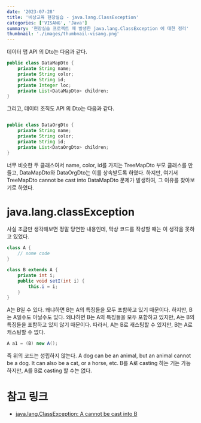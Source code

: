 ```yaml
---
date: '2023-07-28'
title: '비상교육 현장실습 - java.lang.ClassException'
categories: ['VISANG', 'Java']
summary: '현장실습 프로젝트 때 발생한 java.lang.ClassException 에 대한 정리'
thumbnail: './images/thumbnail-visang.png'
---
```


데이터 맵 API 의 Dto는 다음과 같다.

```java
public class DataMapDto {
	private String name;
	private String color;
	private String id;
	private Integer loc;
	private List<DataMapDto> children;
}
```

그리고, 데이터 조직도 API 의 Dto는 다음과 같다.

```java

public class DataOrgDto {
	private String name;
	private String color;
	private String id;
	private List<DataOrgDto> children;
}
```

너무 비슷한 두 클래스여서 name, color, id를 가지는 TreeMapDto 부모 클래스를 만들고, DataMapDto와 DataOrgDto는 이를 상속받도록 하였다. 하지만, 여기서 TreeMapDto cannot be cast into DataMapDto 문제가 발생하여, 그 이유를 찾아보기로 하였다.

# java.lang.classException

사실 조금만 생각해보면 정말 당연한 내용인데, 막상 코드를 작성할 때는 이 생각을 못하고 있었다.

```java
class A {
	// some code
}

class B extends A {
	private int i;
	public void setI(int i) {
		this.i = i;
	}
}
```

A는 B일 수 있다. 왜냐하면 B는 A의 특징들을 모두 포함하고 있기 때문이다. 하지만, B는 A일수도 아닐수도 있다. 왜냐하면 B는 A의 특징들을 모두 포함하고 있지만, A는 B의 특징들을 포함하고 있지 않기 때문이다. 따라서, A는 B로 캐스팅할 수 있지만, B는 A로 캐스팅할 수 없다.

```java
A a1 = (B) new A();
```

즉 위의 코드는 성립하지 않는다. A dog can be an animal, but an animal cannot be a dog. It can also be a cat, or a horse, etc. B를 A로 casting 하는 거는 가능하지만, A를 B로 casting 할 수는 없다.

# 참고 링크

- [java.lang.ClassException: A cannot be cast into B](https://stackoverflow.com/questions/17217965/java-lang-classexception-a-cannot-be-cast-into-b)
